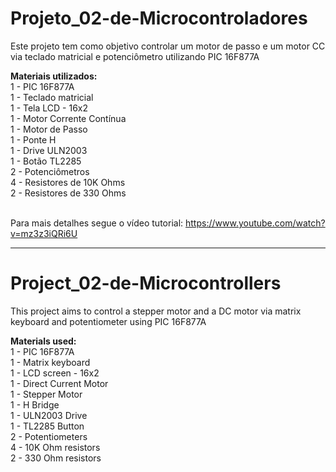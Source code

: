 # Projeto_02-de-Microcontroladores

Este projeto tem como objetivo controlar um motor de passo e um motor CC via teclado matricial e potenciômetro utilizando PIC 16F877A<br>

<b>Materiais utilizados:</b>
<br>1 - PIC 16F877A
<br>1 - Teclado matricial
<br>1 - Tela LCD - 16x2
<br>1 - Motor Corrente Contínua
<br>1 - Motor de Passo
<br>1 - Ponte H
<br>1 - Drive ULN2003
<br>1 - Botão TL2285
<br>2 - Potenciômetros
<br>4 - Resistores de 10K Ohms
<br>2 - Resistores de 330 Ohms

<br>Para mais detalhes segue o vídeo tutorial: https://www.youtube.com/watch?v=mz3z3iQRi6U
<hr>

# Project_02-de-Microcontrollers

This project aims to control a stepper motor and a DC motor via matrix keyboard and potentiometer using PIC 16F877A<br>

<b>Materials used:</b>
<br>1 - PIC 16F877A
<br>1 - Matrix keyboard
<br>1 - LCD screen - 16x2
<br>1 - Direct Current Motor
<br>1 - Stepper Motor
<br>1 - H Bridge
<br>1 - ULN2003 Drive
<br>1 - TL2285 Button
<br>2 - Potentiometers
<br>4 - 10K Ohm resistors
<br>2 - 330 Ohm resistors

